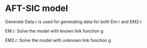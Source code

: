 # AFT-SIC model
Generate Data.r is used for generating data for both Em.r and EM2.r

EM.r: Solve the model with known link function g

EM2.r: Solve the model with unknown link function g
